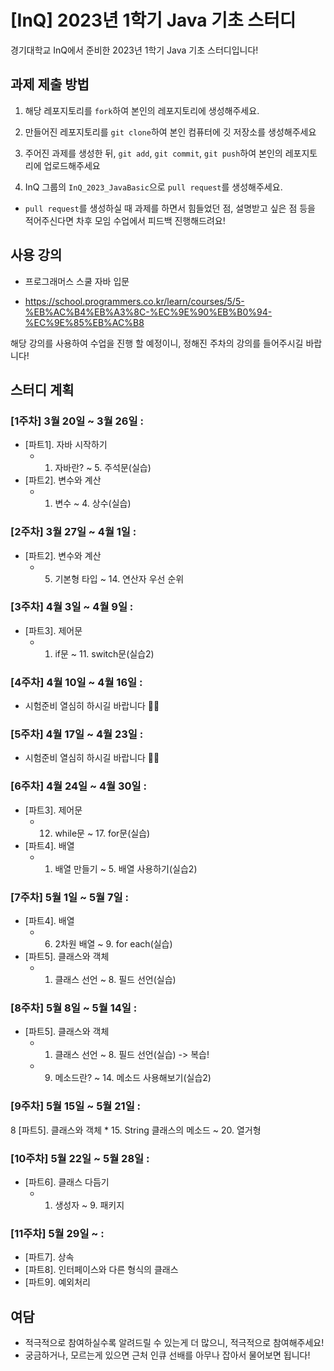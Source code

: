 # [InQ] 2023년 1학기 Java 기초 스터디

경기대학교 InQ에서 준비한 2023년 1학기 Java 기초 스터디입니다!

## 과제 제출 방법

1. 해당 레포지토리를 `fork`하여 본인의 레포지토리에 생성해주세요.

2. 만들어진 레포지토리를 `git clone`하여 본인 컴퓨터에 깃 저장소를 생성해주세요

3. 주어진 과제를 생성한 뒤, `git add`, `git commit`, `git push`하여 본인의 레포지토리에 업로드해주세요

4. InQ 그룹의 `InQ_2023_JavaBasic`으로 `pull request`를 생성해주세요.

- `pull request`를 생성하실 때 과제를 하면서 힘들었던 점, 설명받고 싶은 점 등을 적어주신다면 차후 모임 수업에서 피드백 진행해드려요!

## 사용 강의

- 프로그래머스 스쿨 자바 입문

- https://school.programmers.co.kr/learn/courses/5/5-%EB%AC%B4%EB%A3%8C-%EC%9E%90%EB%B0%94-%EC%9E%85%EB%AC%B8

해당 강의를 사용하여 수업을 진행 할 예정이니, 정해진 주차의 강의를 들어주시길 바랍니다!

## 스터디 계획

### [1주차] 3월 20일 ~ 3월 26일 :

* [파트1]. 자바 시작하기
	* 1. 자바란? ~ 5. 주석문(실습)
* [파트2]. 변수와 계산
	* 1. 변수 ~ 4. 상수(실습)

### [2주차] 3월 27일 ~ 4월 1일 :

* [파트2]. 변수와 계산
	* 5. 기본형 타입 ~ 14. 연산자 우선 순위

### [3주차] 4월 3일 ~ 4월 9일 :

* [파트3]. 제어문
	* 1. if문 ~ 11. switch문(실습2)

### [4주차] 4월 10일 ~ 4월 16일 :

- 시험준비 열심히 하시길 바랍니다 👋🏻

### [5주차] 4월 17일 ~ 4월 23일 :

- 시험준비 열심히 하시길 바랍니다 👋🏻

### [6주차] 4월 24일 ~ 4월 30일 :

* [파트3]. 제어문
	* 12. while문 ~ 17. for문(실습)
* [파트4]. 배열
	* 1. 배열 만들기 ~ 5. 배열 사용하기(실습2)

### [7주차] 5월 1일 ~ 5월 7일 :

* [파트4]. 배열
	* 6. 2차원 배열 ~ 9. for each(실습)
* [파트5]. 클래스와 객체
	* 1. 클래스 선언 ~ 8. 필드 선언(실습)

### [8주차] 5월 8일 ~ 5월 14일 :

* [파트5]. 클래스와 객체
	* 1. 클래스 선언 ~ 8. 필드 선언(실습) -> 복습!
	* 9. 메소드란? ~ 14. 메소드 사용해보기(실습2)

### [9주차] 5월 15일 ~ 5월 21일 :

8 [파트5]. 클래스와 객체
	* 15. String 클래스의 메소드 ~ 20. 열거형

### [10주차] 5월 22일 ~ 5월 28일 :

* [파트6]. 클래스 다듬기
	* 1. 생성자 ~ 9. 패키지

### [11주차] 5월 29일 ~ :

- [파트7]. 상속
- [파트8]. 인터페이스와 다른 형식의 클래스
- [파트9]. 예외처리

## 여담

- 적극적으로 참여하실수록 알려드릴 수 있는게 더 많으니, 적극적으로 참여해주세요!
- 궁금하거나, 모르는게 있으면 근처 인큐 선배를 아무나 잡아서 물어보면 됩니다!
